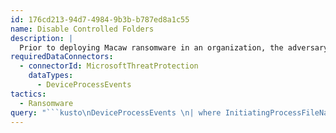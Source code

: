 ```yaml
---
id: 176cd213-94d7-4984-9b3b-b787ed8a1c55
name: Disable Controlled Folders
description: |
  Prior to deploying Macaw ransomware in an organization, the adversary will disable all controlled folders, which will enable them to be encrypted once the ransomware payload is deployed.
requiredDataConnectors:
  - connectorId: MicrosoftThreatProtection
    dataTypes:
      - DeviceProcessEvents
tactics:
  - Ransomware
query: "```kusto\nDeviceProcessEvents \n| where InitiatingProcessFileName =~ 'cmd.exe' \n| where FileName =~ 'powershell.exe' and ProcessCommandLine has('powershell.exe  -command \"Set-MpPreference -EnableControlledFolderAccess Disabled\"') \n```"
---
```


